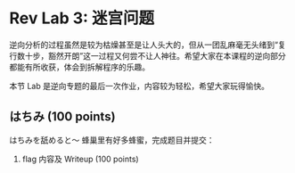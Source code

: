 # Rev Lab 3: 迷宫问题

逆向分析的过程虽然是较为枯燥甚至是让人头大的，但从一团乱麻毫无头绪到“复行数十步，豁然开朗”这一过程又何尝不让人神往。希望大家在本课程的逆向部分都能有所收获，体会到拆解程序的乐趣。

本节 Lab 是逆向专题的最后一次作业，内容较为轻松，希望大家玩得愉快。

## はちみ (100 points)

はちみを舐めると～ 蜂巢里有好多蜂蜜，完成题目并提交：

1. flag 内容及 Writeup (100 points)